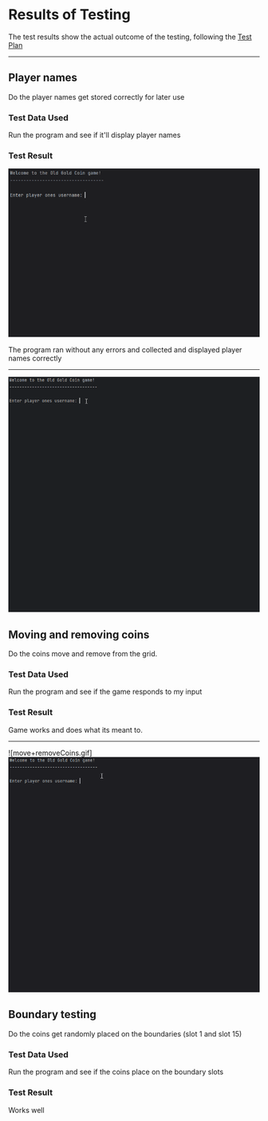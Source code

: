 # Results of Testing

The test results show the actual outcome of the testing, following the [Test Plan](test-plan.md)

---

## Player names 

Do the player names get stored correctly for later use

### Test Data Used

Run the program and see if it'll display player names

### Test Result

![playerName.gif](screenshots/playerName.gif)

The program ran without any errors and collected and displayed player names correctly 

---
![move+removeCoins.gif](screenshots/move%2BremoveCoins.gif)
## Moving and removing coins

Do the coins move and remove from the grid. 

### Test Data Used

Run the program and see if the game responds to my input 

### Test Result
Game works and does what its meant to. 

---
![move+removeCoins.gif]![boundary.gif](screenshots/boundary.gif)
## Boundary testing 

Do the coins get randomly placed on the boundaries (slot 1 and slot 15)

### Test Data Used

Run the program and see if the coins place on the boundary slots 

### Test Result
Works well

